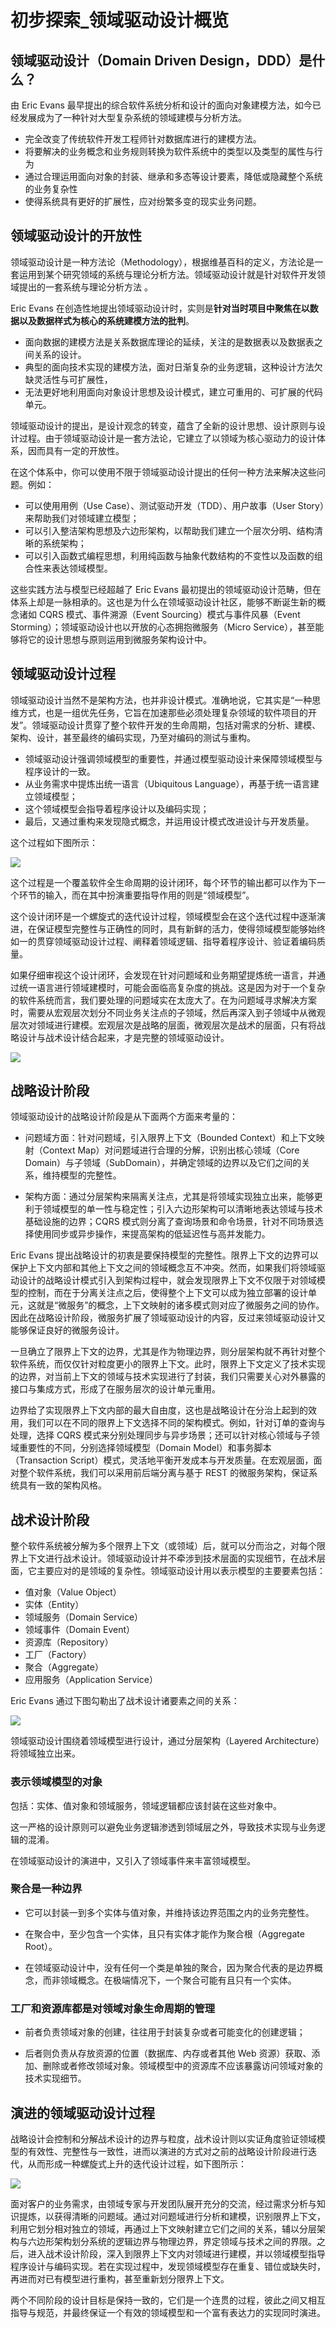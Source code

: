 <!--
author: Justin
head: 
date: 2021-07-01
title: 初步探索_领域驱动设计概览
tags: DDD
images: http://pingodata.qiniudn.com/cube2.jpg
category: DomainDrivenDesign
status: publish
summary: 领域驱动设计探索与实践
-->

# 初步探索_领域驱动设计概览

## 领域驱动设计（Domain Driven Design，DDD）是什么？

由 Eric Evans 最早提出的综合软件系统分析和设计的面向对象建模方法，如今已经发展成为了一种针对大型复杂系统的领域建模与分析方法。

* 完全改变了传统软件开发工程师针对数据库进行的建模方法。
* 将要解决的业务概念和业务规则转换为软件系统中的类型以及类型的属性与行为
* 通过合理运用面向对象的封装、继承和多态等设计要素，降低或隐藏整个系统的业务复杂性
* 使得系统具有更好的扩展性，应对纷繁多变的现实业务问题。

## 领域驱动设计的开放性

领域驱动设计是一种方法论（Methodology），根据维基百科的定义，方法论是一套运用到某个研究领域的系统与理论分析方法。领域驱动设计就是针对软件开发领域提出的一套系统与理论分析方法       。

Eric Evans 在创造性地提出领域驱动设计时，实则是**针对当时项目中聚焦在以数据以及数据样式为核心的系统建模方法的批判**。

* 面向数据的建模方法是关系数据库理论的延续，关注的是数据表以及数据表之间关系的设计。
* 典型的面向技术实现的建模方法，面对日渐复杂的业务逻辑，这种设计方法欠缺灵活性与可扩展性，
* 无法更好地利用面向对象设计思想及设计模式，建立可重用的、可扩展的代码单元。

领域驱动设计的提出，是设计观念的转变，蕴含了全新的设计思想、设计原则与设计过程。由于领域驱动设计是一套方法论，它建立了以领域为核心驱动力的设计体系，因而具有一定的开放性。

在这个体系中，你可以使用不限于领域驱动设计提出的任何一种方法来解决这些问题。例如：

* 可以使用用例（Use Case）、测试驱动开发（TDD）、用户故事（User Story）来帮助我们对领域建立模型；
* 可以引入整洁架构思想及六边形架构，以帮助我们建立一个层次分明、结构清晰的系统架构；
* 可以引入函数式编程思想，利用纯函数与抽象代数结构的不变性以及函数的组合性来表达领域模型。

这些实践方法与模型已经超越了 Eric Evans 最初提出的领域驱动设计范畴，但在体系上却是一脉相承的。这也是为什么在领域驱动设计社区，能够不断诞生新的概念诸如 CQRS 模式、事件溯源（Event Sourcing）模式与事件风暴（Event Storming）；领域驱动设计也以开放的心态拥抱微服务（Micro Service），甚至能够将它的设计思想与原则运用到微服务架构设计中。


## 领域驱动设计过程
领域驱动设计当然不是架构方法，也并非设计模式。准确地说，它其实是“一种思维方式，也是一组优先任务，它旨在加速那些必须处理复杂领域的软件项目的开发”。领域驱动设计贯穿了整个软件开发的生命周期，包括对需求的分析、建模、架构、设计，甚至最终的编码实现，乃至对编码的测试与重构。

* 领域驱动设计强调领域模型的重要性，并通过模型驱动设计来保障领域模型与程序设计的一致。
* 从业务需求中提炼出统一语言（Ubiquitous Language），再基于统一语言建立领域模型；
* 这个领域模型会指导着程序设计以及编码实现；
* 最后，又通过重构来发现隐式概念，并运用设计模式改进设计与开发质量。

这个过程如下图所示：

![](http://www.ranjia.online/blog/img/领域驱动设计的步骤.png)

这个过程是一个覆盖软件全生命周期的设计闭环，每个环节的输出都可以作为下一个环节的输入，而在其中扮演重要指导作用的则是“领域模型”。

这个设计闭环是一个螺旋式的迭代设计过程，领域模型会在这个迭代过程中逐渐演进，在保证模型完整性与正确性的同时，具有新鲜的活力，使得领域模型能够始终如一的贯穿领域驱动设计过程、阐释着领域逻辑、指导着程序设计、验证着编码质量。

如果仔细审视这个设计闭环，会发现在针对问题域和业务期望提炼统一语言，并通过统一语言进行领域建模时，可能会面临高复杂度的挑战。这是因为对于一个复杂的软件系统而言，我们要处理的问题域实在太庞大了。在为问题域寻求解决方案时，需要从宏观层次划分不同业务关注点的子领域，然后再深入到子领域中从微观层次对领域进行建模。宏观层次是战略的层面，微观层次是战术的层面，只有将战略设计与战术设计结合起来，才是完整的领域驱动设计。

![](http://www.ranjia.online/blog/img/ddd_image2021-3-24_18-1-11.png)

## 战略设计阶段

领域驱动设计的战略设计阶段是从下面两个方面来考量的：

* 问题域方面：针对问题域，引入限界上下文（Bounded Context）和上下文映射（Context Map）对问题域进行合理的分解，识别出核心领域（Core Domain）与子领域（SubDomain），并确定领域的边界以及它们之间的关系，维持模型的完整性。

* 架构方面：通过分层架构来隔离关注点，尤其是将领域实现独立出来，能够更利于领域模型的单一性与稳定性；引入六边形架构可以清晰地表达领域与技术基础设施的边界；CQRS 模式则分离了查询场景和命令场景，针对不同场景选择使用同步或异步操作，来提高架构的低延迟性与高并发能力。

Eric Evans 提出战略设计的初衷是要保持模型的完整性。限界上下文的边界可以保护上下文内部和其他上下文之间的领域概念互不冲突。然而，如果我们将领域驱动设计的战略设计模式引入到架构过程中，就会发现限界上下文不仅限于对领域模型的控制，而在于分离关注点之后，使得整个上下文可以成为独立部署的设计单元，这就是“微服务”的概念，上下文映射的诸多模式则对应了微服务之间的协作。因此在战略设计阶段，微服务扩展了领域驱动设计的内容，反过来领域驱动设计又能够保证良好的微服务设计。

一旦确立了限界上下文的边界，尤其是作为物理边界，则分层架构就不再针对整个软件系统，而仅仅针对粒度更小的限界上下文。此时，限界上下文定义了技术实现的边界，对当前上下文的领域与技术实现进行了封装，我们只需要关心对外暴露的接口与集成方式，形成了在服务层次的设计单元重用。

边界给了实现限界上下文内部的最大自由度，这也是战略设计在分治上起到的效用，我们可以在不同的限界上下文选择不同的架构模式。例如，针对订单的查询与处理，选择 CQRS 模式来分别处理同步与异步场景；还可以针对核心领域与子领域重要性的不同，分别选择领域模型（Domain Model）和事务脚本（Transaction Script）模式，灵活地平衡开发成本与开发质量。在宏观层面，面对整个软件系统，我们可以采用前后端分离与基于 REST 的微服务架构，保证系统具有一致的架构风格。

## 战术设计阶段

整个软件系统被分解为多个限界上下文（或领域）后，就可以分而治之，对每个限界上下文进行战术设计。领域驱动设计并不牵涉到技术层面的实现细节，在战术层面，它主要应对的是领域的复杂性。领域驱动设计用以表示模型的主要要素包括：

* 值对象（Value Object）
* 实体（Entity）
* 领域服务（Domain Service）
* 领域事件（Domain Event）
* 资源库（Repository）
* 工厂（Factory）
* 聚合（Aggregate）
* 应用服务（Application Service）

Eric Evans 通过下图勾勒出了战术设计诸要素之间的关系：

![](http://www.ranjia.online/blog/img/ddd_1.png)

领域驱动设计围绕着领域模型进行设计，通过分层架构（Layered Architecture）将领域独立出来。

### 表示领域模型的对象

包括：实体、值对象和领域服务，领域逻辑都应该封装在这些对象中。

这一严格的设计原则可以避免业务逻辑渗透到领域层之外，导致技术实现与业务逻辑的混淆。

在领域驱动设计的演进中，又引入了领域事件来丰富领域模型。

### 聚合是一种边界

* 它可以封装一到多个实体与值对象，并维持该边界范围之内的业务完整性。

* 在聚合中，至少包含一个实体，且只有实体才能作为聚合根（Aggregate Root）。

* 在领域驱动设计中，没有任何一个类是单独的聚合，因为聚合代表的是边界概念，而非领域概念。在极端情况下，一个聚合可能有且只有一个实体。

### 工厂和资源库都是对领域对象生命周期的管理

* 前者负责领域对象的创建，往往用于封装复杂或者可能变化的创建逻辑；

* 后者则负责从存放资源的位置（数据库、内存或者其他 Web 资源）获取、添加、删除或者修改领域对象。领域模型中的资源库不应该暴露访问领域对象的技术实现细节。

## 演进的领域驱动设计过程

战略设计会控制和分解战术设计的边界与粒度，战术设计则以实证角度验证领域模型的有效性、完整性与一致性，进而以演进的方式对之前的战略设计阶段进行迭代，从而形成一种螺旋式上升的迭代设计过程，如下图所示：

![](http://www.ranjia.online/blog/img/ddd_2.png)

面对客户的业务需求，由领域专家与开发团队展开充分的交流，经过需求分析与知识提炼，以获得清晰的问题域。通过对问题域进行分析和建模，识别限界上下文，利用它划分相对独立的领域，再通过上下文映射建立它们之间的关系，辅以分层架构与六边形架构划分系统的逻辑边界与物理边界，界定领域与技术之间的界限。之后，进入战术设计阶段，深入到限界上下文内对领域进行建模，并以领域模型指导程序设计与编码实现。若在实现过程中，发现领域模型存在重复、错位或缺失时，再进而对已有模型进行重构，甚至重新划分限界上下文。

两个不同阶段的设计目标是保持一致的，它们是一个连贯的过程，彼此之间又相互指导与规范，并最终保证一个有效的领域模型和一个富有表达力的实现同时演进。


